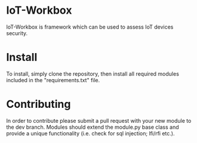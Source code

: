 # IoT-Workbox

IoT-Workbox is framework which can be used to assess IoT devices security. 

# Install

To install, simply clone the repository, then install all required modules included in the "requirements.txt" file.

# Contributing

In order to contribute please submit a pull request with your new module to the dev branch.
Modules should extend the module.py base class and provide a unique functionality (i.e. check for sql injection; lfi/rfi etc.).



